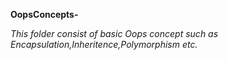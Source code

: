 **OopsConcepts-** 

*This folder consist of basic Oops concept such as Encapsulation,Inheritence,Polymorphism etc.*

